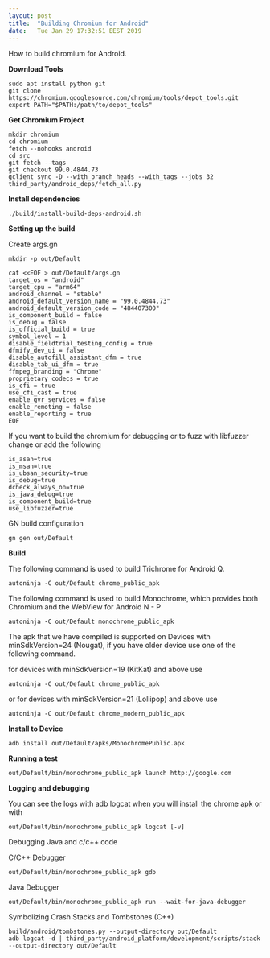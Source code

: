 ```yaml
---
layout: post
title:  "Building Chromium for Android"
date:	Tue Jan 29 17:32:51 EEST 2019
---
```


How to build chromium for Android.

**Download Tools**
	
	sudo apt install python git
	git clone https://chromium.googlesource.com/chromium/tools/depot_tools.git
	export PATH="$PATH:/path/to/depot_tools"

**Get Chromium Project**

	mkdir chromium
	cd chromium
	fetch --nohooks android
	cd src
	git fetch --tags
	git checkout 99.0.4844.73
	gclient sync -D --with_branch_heads --with_tags --jobs 32
	third_party/android_deps/fetch_all.py

**Install dependencies**

	./build/install-build-deps-android.sh

**Setting up the build**

Create args.gn

	mkdir -p out/Default
	
	cat <<EOF > out/Default/args.gn
	target_os = "android"
	target_cpu = "arm64"
	android_channel = "stable"
	android_default_version_name = "99.0.4844.73"
	android_default_version_code = "484407300"
	is_component_build = false
	is_debug = false
	is_official_build = true
	symbol_level = 1
	disable_fieldtrial_testing_config = true
	dfmify_dev_ui = false
	disable_autofill_assistant_dfm = true
	disable_tab_ui_dfm = true
	ffmpeg_branding = "Chrome"
	proprietary_codecs = true
	is_cfi = true
	use_cfi_cast = true
	enable_gvr_services = false
	enable_remoting = false
	enable_reporting = true
	EOF
  
If you want to build the chromium for debugging or to fuzz with libfuzzer change or add the following

	is_asan=true
	is_msan=true
	is_ubsan_security=true
	is_debug=true
	dcheck_always_on=true
	is_java_debug=true
	is_component_build=true
	use_libfuzzer=true
	
  

GN build configuration

	gn gen out/Default

**Build**

The following command is used to build Trichrome for Android Q.

	autoninja -C out/Default chrome_public_apk

The following command is used to build Monochrome, which provides both Chromium and the WebView for Android N - P

	autoninja -C out/Default monochrome_public_apk

The apk that we have compiled is supported on Devices with minSdkVersion=24 (Nougat), if you have older device use one of the following command.

for devices with minSdkVersion=19 (KitKat) and above use

	autoninja -C out/Default chrome_public_apk

or for devices with minSdkVersion=21 (Lollipop) and above use

	autoninja -C out/Default chrome_modern_public_apk

**Install to Device**

	adb install out/Default/apks/MonochromePublic.apk

**Running a test**

	out/Default/bin/monochrome_public_apk launch http://google.com
	
**Logging and debugging**

You can see the logs with adb logcat when you will install the chrome apk or with

	out/Default/bin/monochrome_public_apk logcat [-v]

Debugging Java and c/c++ code

C/C++ Debugger

	out/Default/bin/monochrome_public_apk gdb

Java Debugger

	out/Default/bin/monochrome_public_apk run --wait-for-java-debugger
	
Symbolizing Crash Stacks and Tombstones (C++)

	build/android/tombstones.py --output-directory out/Default
	adb logcat -d | third_party/android_platform/development/scripts/stack --output-directory out/Default
	
